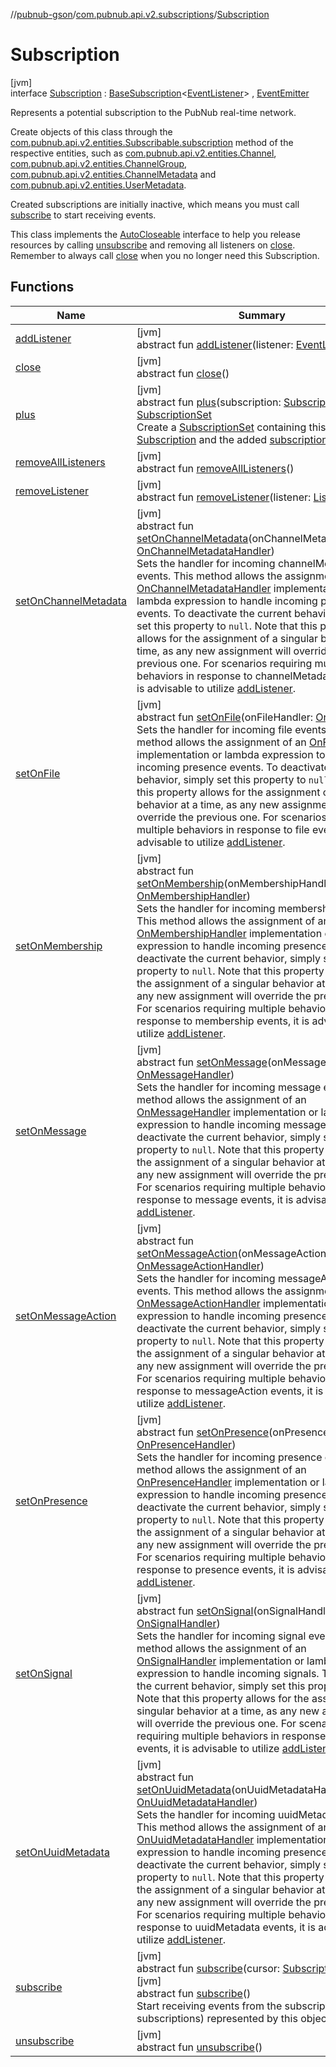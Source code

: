 //[pubnub-gson](../../../index.md)/[com.pubnub.api.v2.subscriptions](../index.md)/[Subscription](index.md)

# Subscription

[jvm]\
interface [Subscription](index.md) : [BaseSubscription](../../../../pubnub-gson/com.pubnub.api.v2.subscriptions/-base-subscription/index.md)&lt;[EventListener](../../com.pubnub.api.v2.callbacks/-event-listener/index.md)&gt; , [EventEmitter](../../com.pubnub.api.v2.callbacks/-event-emitter/index.md)

Represents a potential subscription to the PubNub real-time network.

Create objects of this class through the [com.pubnub.api.v2.entities.Subscribable.subscription](../../../../pubnub-gson/com.pubnub.api.v2.entities/-subscribable/subscription.md) method of the respective entities, such as [com.pubnub.api.v2.entities.Channel](../../com.pubnub.api.v2.entities/-channel/index.md), [com.pubnub.api.v2.entities.ChannelGroup](../../com.pubnub.api.v2.entities/-channel-group/index.md), [com.pubnub.api.v2.entities.ChannelMetadata](../../com.pubnub.api.v2.entities/-channel-metadata/index.md) and [com.pubnub.api.v2.entities.UserMetadata](../../com.pubnub.api.v2.entities/-user-metadata/index.md).

Created subscriptions are initially inactive, which means you must call [subscribe](subscribe.md) to start receiving events.

This class implements the [AutoCloseable](https://docs.oracle.com/javase/8/docs/api/java/lang/AutoCloseable.html) interface to help you release resources by calling [unsubscribe](../../../../pubnub-gson/com.pubnub.api.v2.subscriptions/-subscription/unsubscribe.md) and removing all listeners on [close](../../../../pubnub-gson/com.pubnub.api.v2.subscriptions/-subscription/close.md). Remember to always call [close](../../../../pubnub-gson/com.pubnub.api.v2.subscriptions/-subscription/close.md) when you no longer need this Subscription.

## Functions

| Name | Summary |
|---|---|
| [addListener](../-subscription-set/index.md#1732058745%2FFunctions%2F-395131529) | [jvm]<br>abstract fun [addListener](../-subscription-set/index.md#1732058745%2FFunctions%2F-395131529)(listener: [EventListener](../../com.pubnub.api.v2.callbacks/-event-listener/index.md)) |
| [close](../-subscription-set/index.md#-1117130810%2FFunctions%2F-395131529) | [jvm]<br>abstract fun [close](../-subscription-set/index.md#-1117130810%2FFunctions%2F-395131529)() |
| [plus](plus.md) | [jvm]<br>abstract fun [plus](plus.md)(subscription: [Subscription](index.md)): [SubscriptionSet](../-subscription-set/index.md)<br>Create a [SubscriptionSet](../-subscription-set/index.md) containing this [Subscription](index.md) and the added [subscription](plus.md). |
| [removeAllListeners](../-subscription-set/index.md#983921133%2FFunctions%2F-395131529) | [jvm]<br>abstract fun [removeAllListeners](../-subscription-set/index.md#983921133%2FFunctions%2F-395131529)() |
| [removeListener](../-subscription-set/index.md#-1323362624%2FFunctions%2F-395131529) | [jvm]<br>abstract fun [removeListener](../-subscription-set/index.md#-1323362624%2FFunctions%2F-395131529)(listener: [Listener](../../../../pubnub-gson/com.pubnub.api.callbacks/-listener/index.md)) |
| [setOnChannelMetadata](../-subscription-set/index.md#-568322732%2FFunctions%2F-395131529) | [jvm]<br>abstract fun [setOnChannelMetadata](../-subscription-set/index.md#-568322732%2FFunctions%2F-395131529)(onChannelMetadataHandler: [OnChannelMetadataHandler](../../com.pubnub.api.v2.callbacks.handlers/-on-channel-metadata-handler/index.md))<br>Sets the handler for incoming channelMetadata events. This method allows the assignment of an [OnChannelMetadataHandler](../../com.pubnub.api.v2.callbacks.handlers/-on-channel-metadata-handler/index.md) implementation or lambda expression to handle incoming presence events. To deactivate the current behavior, simply set this property to `null`. Note that this property allows for the assignment of a singular behavior at a time, as any new assignment will override the previous one. For scenarios requiring multiple behaviors in response to channelMetadata events, it is advisable to utilize [addListener](../../com.pubnub.api.v2.callbacks/-event-emitter/index.md#330403064%2FFunctions%2F-395131529). |
| [setOnFile](../-subscription-set/index.md#-1262200582%2FFunctions%2F-395131529) | [jvm]<br>abstract fun [setOnFile](../-subscription-set/index.md#-1262200582%2FFunctions%2F-395131529)(onFileHandler: [OnFileHandler](../../com.pubnub.api.v2.callbacks.handlers/-on-file-handler/index.md))<br>Sets the handler for incoming file events. This method allows the assignment of an [OnFileHandler](../../com.pubnub.api.v2.callbacks.handlers/-on-file-handler/index.md) implementation or lambda expression to handle incoming presence events. To deactivate the current behavior, simply set this property to `null`. Note that this property allows for the assignment of a singular behavior at a time, as any new assignment will override the previous one. For scenarios requiring multiple behaviors in response to file events, it is advisable to utilize [addListener](../../com.pubnub.api.v2.callbacks/-event-emitter/index.md#330403064%2FFunctions%2F-395131529). |
| [setOnMembership](../-subscription-set/index.md#-321623302%2FFunctions%2F-395131529) | [jvm]<br>abstract fun [setOnMembership](../-subscription-set/index.md#-321623302%2FFunctions%2F-395131529)(onMembershipHandler: [OnMembershipHandler](../../com.pubnub.api.v2.callbacks.handlers/-on-membership-handler/index.md))<br>Sets the handler for incoming membership events. This method allows the assignment of an [OnMembershipHandler](../../com.pubnub.api.v2.callbacks.handlers/-on-membership-handler/index.md) implementation or lambda expression to handle incoming presence events. To deactivate the current behavior, simply set this property to `null`. Note that this property allows for the assignment of a singular behavior at a time, as any new assignment will override the previous one. For scenarios requiring multiple behaviors in response to membership events, it is advisable to utilize [addListener](../../com.pubnub.api.v2.callbacks/-event-emitter/index.md#330403064%2FFunctions%2F-395131529). |
| [setOnMessage](../-subscription-set/index.md#-1820231618%2FFunctions%2F-395131529) | [jvm]<br>abstract fun [setOnMessage](../-subscription-set/index.md#-1820231618%2FFunctions%2F-395131529)(onMessageHandler: [OnMessageHandler](../../com.pubnub.api.v2.callbacks.handlers/-on-message-handler/index.md))<br>Sets the handler for incoming message events. This method allows the assignment of an [OnMessageHandler](../../com.pubnub.api.v2.callbacks.handlers/-on-message-handler/index.md) implementation or lambda expression to handle incoming messages. To deactivate the current behavior, simply set this property to `null`. Note that this property allows for the assignment of a singular behavior at a time, as any new assignment will override the previous one. For scenarios requiring multiple behaviors in response to message events, it is advisable to utilize [addListener](../../com.pubnub.api.v2.callbacks/-event-emitter/index.md#330403064%2FFunctions%2F-395131529). |
| [setOnMessageAction](../-subscription-set/index.md#1649886826%2FFunctions%2F-395131529) | [jvm]<br>abstract fun [setOnMessageAction](../-subscription-set/index.md#1649886826%2FFunctions%2F-395131529)(onMessageActionHandler: [OnMessageActionHandler](../../com.pubnub.api.v2.callbacks.handlers/-on-message-action-handler/index.md))<br>Sets the handler for incoming messageAction events. This method allows the assignment of an [OnMessageActionHandler](../../com.pubnub.api.v2.callbacks.handlers/-on-message-action-handler/index.md) implementation or lambda expression to handle incoming presence events. To deactivate the current behavior, simply set this property to `null`. Note that this property allows for the assignment of a singular behavior at a time, as any new assignment will override the previous one. For scenarios requiring multiple behaviors in response to messageAction events, it is advisable to utilize [addListener](../../com.pubnub.api.v2.callbacks/-event-emitter/index.md#330403064%2FFunctions%2F-395131529). |
| [setOnPresence](../-subscription-set/index.md#726583386%2FFunctions%2F-395131529) | [jvm]<br>abstract fun [setOnPresence](../-subscription-set/index.md#726583386%2FFunctions%2F-395131529)(onPresenceHandler: [OnPresenceHandler](../../com.pubnub.api.v2.callbacks.handlers/-on-presence-handler/index.md))<br>Sets the handler for incoming presence events. This method allows the assignment of an [OnPresenceHandler](../../com.pubnub.api.v2.callbacks.handlers/-on-presence-handler/index.md) implementation or lambda expression to handle incoming presence events. To deactivate the current behavior, simply set this property to `null`. Note that this property allows for the assignment of a singular behavior at a time, as any new assignment will override the previous one. For scenarios requiring multiple behaviors in response to presence events, it is advisable to utilize [addListener](../../com.pubnub.api.v2.callbacks/-event-emitter/index.md#330403064%2FFunctions%2F-395131529). |
| [setOnSignal](../-subscription-set/index.md#610826810%2FFunctions%2F-395131529) | [jvm]<br>abstract fun [setOnSignal](../-subscription-set/index.md#610826810%2FFunctions%2F-395131529)(onSignalHandler: [OnSignalHandler](../../com.pubnub.api.v2.callbacks.handlers/-on-signal-handler/index.md))<br>Sets the handler for incoming signal events. This method allows the assignment of an [OnSignalHandler](../../com.pubnub.api.v2.callbacks.handlers/-on-signal-handler/index.md) implementation or lambda expression to handle incoming signals. To deactivate the current behavior, simply set this property to `null`. Note that this property allows for the assignment of a singular behavior at a time, as any new assignment will override the previous one. For scenarios requiring multiple behaviors in response to signal events, it is advisable to utilize [addListener](../../com.pubnub.api.v2.callbacks/-event-emitter/index.md#330403064%2FFunctions%2F-395131529). |
| [setOnUuidMetadata](../-subscription-set/index.md#1781178554%2FFunctions%2F-395131529) | [jvm]<br>abstract fun [setOnUuidMetadata](../-subscription-set/index.md#1781178554%2FFunctions%2F-395131529)(onUuidMetadataHandler: [OnUuidMetadataHandler](../../com.pubnub.api.v2.callbacks.handlers/-on-uuid-metadata-handler/index.md))<br>Sets the handler for incoming uuidMetadata events. This method allows the assignment of an [OnUuidMetadataHandler](../../com.pubnub.api.v2.callbacks.handlers/-on-uuid-metadata-handler/index.md) implementation or lambda expression to handle incoming presence events. To deactivate the current behavior, simply set this property to `null`. Note that this property allows for the assignment of a singular behavior at a time, as any new assignment will override the previous one. For scenarios requiring multiple behaviors in response to uuidMetadata events, it is advisable to utilize [addListener](../../com.pubnub.api.v2.callbacks/-event-emitter/index.md#330403064%2FFunctions%2F-395131529). |
| [subscribe](../-subscription-set/index.md#-430632986%2FFunctions%2F-395131529) | [jvm]<br>abstract fun [subscribe](../-subscription-set/index.md#-430632986%2FFunctions%2F-395131529)(cursor: [SubscriptionCursor](../../../../pubnub-gson/com.pubnub.api.v2.subscriptions/-subscription-cursor/index.md))<br>[jvm]<br>abstract fun [subscribe](subscribe.md)()<br>Start receiving events from the subscriptions (or subscriptions) represented by this object. |
| [unsubscribe](../-subscription-set/index.md#1527789381%2FFunctions%2F-395131529) | [jvm]<br>abstract fun [unsubscribe](../-subscription-set/index.md#1527789381%2FFunctions%2F-395131529)() |
